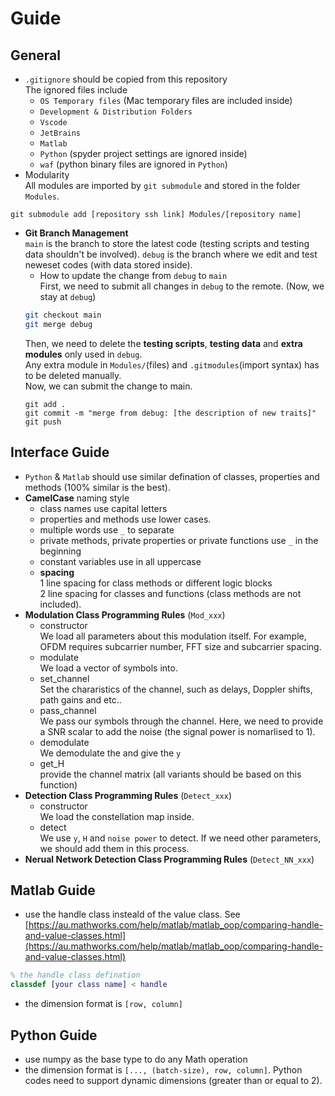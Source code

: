 # Guide

## General
* `.gitignore` should be copied from this repository<br>
	The ignored files include
	* `OS Temporary files` (Mac temporary files are included inside)
	* `Development & Distribution Folders`
	* `Vscode`
	* `JetBrains`
	* `Matlab`
	* `Python` (spyder project settings are ignored inside)
	* `waf` (python binary files are ignored in `Python`)
* Modularity<br>
All modules are imported by `git submodule` and stored in the folder `Modules`.
```
git submodule add [repository ssh link] Modules/[repository name]
```
* **Git Branch Management**<br>
`main` is the branch to store the latest code (testing scripts and testing data shouldn't be involved). `debug` is the branch where we edit and test neweset codes (with data stored inside).
    * How to update the change from `debug` to `main`<br>
    First, we need to submit all changes in `debug` to the remote. (Now, we stay at `debug`)
    ```sh
    git checkout main
    git merge debug
    ```
    Then, we need to delete the **testing scripts**, **testing data** and **extra modules** only used in `debug`.<br>
    Any extra module in `Modules/`(files) and `.gitmodules`(import syntax) has to be deleted manually.<br>
    Now, we can submit the change to main.
    ```
    git add .
    git commit -m "merge from debug: [the description of new traits]"
    git push
    ```

## Interface Guide
* `Python` & `Matlab` should use similar defination of classes, properties and methods (100% similar is the best).
* **CamelCase** naming style
	* class names use capital letters
	* properties and methods use lower cases. 
	* multiple words use `_` to separate
	* private methods, private properties or private functions use `_` in the beginning
	* constant variables use in all uppercase
	* **spacing**<br>
	1 line spacing for class methods or different logic blocks<br>
	2 line spacing for classes and functions (class methods are not included).
* **Modulation Class Programming Rules** (`Mod_xxx`)
	* constructor<br>
	We load all parameters about this modulation itself. For example, OFDM requires subcarrier number, FFT size and subcarrier spacing.
	* modulate<br>
	We load a vector of symbols into.
	* set_channel<br>
	Set the chararistics of the channel, such as delays, Doppler shifts, path gains and etc..
	* pass_channel<br>
	We pass our symbols through the channel. Here, we need to provide a SNR scalar to add the noise (the signal power is nomarlised to 1).
	* demodulate<br>
	We demodulate the and give the `y`
	* get_H<br>
	provide the channel matrix (all variants should be based on this function)
* **Detection Class Programming Rules** (`Detect_xxx`)
	* constructor<br>
	We load the constellation map inside.
	* detect<br>
	We use `y`, `H` and `noise power` to detect. If we need other parameters, we should add them in this process.
* **Nerual Network Detection Class Programming Rules** (`Detect_NN_xxx`)

## Matlab Guide
* use the handle class insteald of the value class. See [https://au.mathworks.com/help/matlab/matlab_oop/comparing-handle-and-value-classes.html](https://au.mathworks.com/help/matlab/matlab_oop/comparing-handle-and-value-classes.html)
```matlab
% the handle class defination
classdef [your class name] < handle
```
* the dimension format is `[row, column]`

## Python Guide
* use numpy as the base type to do any Math operation
* the dimension format is `[..., (batch-size), row, column]`. Python codes need to support dynamic dimensions (greater than or equal to 2).